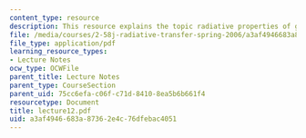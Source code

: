 ```yaml
---
content_type: resource
description: This resource explains the topic radiative properties of gases.
file: /media/courses/2-58j-radiative-transfer-spring-2006/a3af4946683a87362e4c76dfebac4051_lecture12.pdf
file_type: application/pdf
learning_resource_types:
- Lecture Notes
ocw_type: OCWFile
parent_title: Lecture Notes
parent_type: CourseSection
parent_uid: 75cc6efa-c06f-c71d-8410-8ea5b6b661f4
resourcetype: Document
title: lecture12.pdf
uid: a3af4946-683a-8736-2e4c-76dfebac4051
---
```

